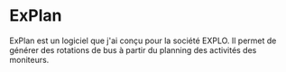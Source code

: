 # ExPlan

ExPlan est un logiciel que j'ai conçu pour la société EXPLO. Il permet de générer des rotations de bus à partir du planning des activités des moniteurs.




